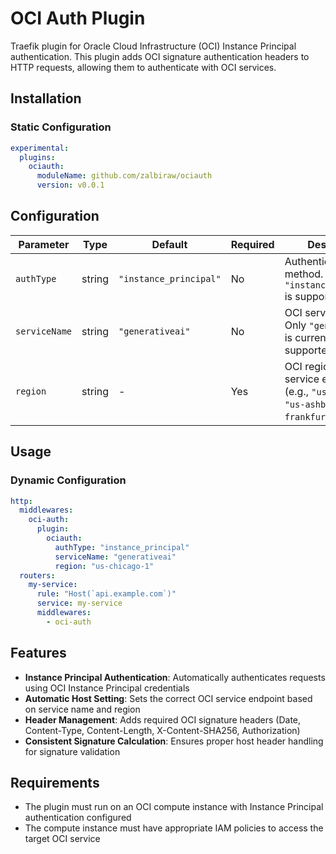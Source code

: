 # OCI Auth Plugin

Traefik plugin for Oracle Cloud Infrastructure (OCI) Instance Principal authentication. This plugin adds OCI signature authentication headers to HTTP requests, allowing them to authenticate with OCI services.

## Installation

### Static Configuration

```yaml
experimental:
  plugins:
    ociauth:
      moduleName: github.com/zalbiraw/ociauth
      version: v0.0.1
```

## Configuration

| Parameter | Type | Default | Required | Description |
|-----------|------|---------|----------|-------------|
| `authType` | string | `"instance_principal"` | No | Authentication method. Only `"instance_principal"` is supported. |
| `serviceName` | string | `"generativeai"` | No | OCI service name. Only `"generativeai"` is currently supported. |
| `region` | string | - | Yes | OCI region for the service endpoint (e.g., `"us-chicago-1"`, `"us-ashburn-1"`, `"eu-frankfurt-1"`). |

## Usage

### Dynamic Configuration

```yaml
http:
  middlewares:
    oci-auth:
      plugin:
        ociauth:
          authType: "instance_principal"
          serviceName: "generativeai"
          region: "us-chicago-1"
  routers:
    my-service:
      rule: "Host(`api.example.com`)"
      service: my-service
      middlewares:
        - oci-auth
```

## Features

- **Instance Principal Authentication**: Automatically authenticates requests using OCI Instance Principal credentials
- **Automatic Host Setting**: Sets the correct OCI service endpoint based on service name and region
- **Header Management**: Adds required OCI signature headers (Date, Content-Type, Content-Length, X-Content-SHA256, Authorization)
- **Consistent Signature Calculation**: Ensures proper host header handling for signature validation

## Requirements

- The plugin must run on an OCI compute instance with Instance Principal authentication configured
- The compute instance must have appropriate IAM policies to access the target OCI service
